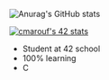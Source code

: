 ![Anurag's GitHub stats](https://github-readme-stats.vercel.app/api?username=Chafik42&show_icons=true&theme=radical)

[![cmarouf's 42 stats](https://badge42.vercel.app/api/v2/stats/cl180kfgf000609l6w6dcu0bo?cursusId=21)](https://github.com/JaeSeoKim/badge42)


- Student at 42 school
- 100% learning
- C
